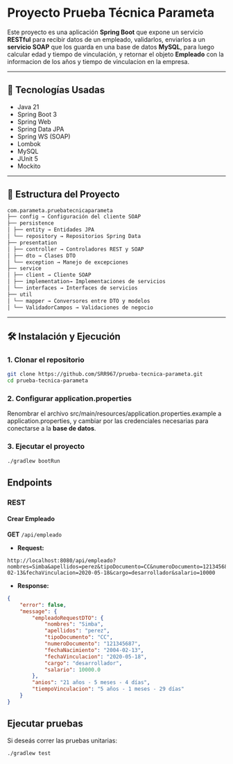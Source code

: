 #  Proyecto Prueba Técnica Parameta

Este proyecto es una aplicación **Spring Boot** que expone un servicio **RESTful** para recibir datos de un empleado, validarlos, enviarlos a un **servicio SOAP** que los guarda en una base de datos **MySQL**, para luego calcular edad y tiempo de vinculación, y retornar el objeto **Empleado** con la informacion de los años y tiempo de vinculacion en la empresa.

---

## 🚀 Tecnologías Usadas

- Java 21
- Spring Boot 3
- Spring Web
- Spring Data JPA
- Spring WS (SOAP)
- Lombok
- MySQL
- JUnit 5
- Mockito

---

## 🧱 Estructura del Proyecto

```bash
com.parameta.pruebatecnicaparameta
├── config → Configuración del cliente SOAP
├── persistence
│ ├── entity → Entidades JPA
│ └── repository → Repositorios Spring Data
├── presentation
│ ├── controller → Controladores REST y SOAP
│ ├── dto → Clases DTO
│ └── exception → Manejo de excepciones
├── service
│ ├── client → Cliente SOAP
│ ├── implementation→ Implementaciones de servicios
│ └── interfaces → Interfaces de servicios
├── util
│ └── mapper → Conversores entre DTO y modelos
│ └── ValidadorCampos → Validaciones de negocio
```
---
## 🛠️ Instalación y Ejecución

### 1. Clonar el repositorio
```bash
git clone https://github.com/SRR967/prueba-tecnica-parameta.git
cd prueba-tecnica-parameta
```
### 2. Configurar application.properties
Renombrar el archivo src/main/resources/application.properties.example a application.properties, y cambiar por las credenciales necesarias para conectarse a la **base de datos**.

### 3. Ejecutar el proyecto
```bash
./gradlew bootRun
```
##  Endpoints

###  REST

####  Crear Empleado

**GET** `/api/empleado`
- **Request:**
```
http://localhost:8080/api/empleado?nombres=Simba&apellidos=perez&tipoDocumento=CC&numeroDocumento=121345687&fechaNacimiento=2004-02-13&fechaVinculacion=2020-05-18&cargo=desarrollador&salario=10000
```
- **Response:**

```json
{
    "error": false,
    "message": {
        "empleadoRequestDTO": {
            "nombres": "Simba",
            "apellidos": "perez",
            "tipoDocumento": "CC",
            "numeroDocumento": "121345687",
            "fechaNacimiento": "2004-02-13",
            "fechaVinculacion": "2020-05-18",
            "cargo": "desarrollador",
            "salario": 10000.0
        },
        "anios": "21 años - 5 meses - 4 días",
        "tiempoVinculacion": "5 años - 1 meses - 29 días"
    }
}

```

## Ejecutar pruebas
Si deseás correr las pruebas unitarias:
```bash
./gradlew test
```
